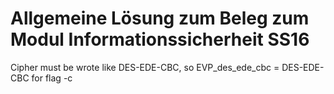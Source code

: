 Allgemeine Lösung zum Beleg zum Modul Informationssicherheit SS16
===============

Cipher must be wrote like DES-EDE-CBC, so EVP_des_ede_cbc = DES-EDE-CBC for flag -c
